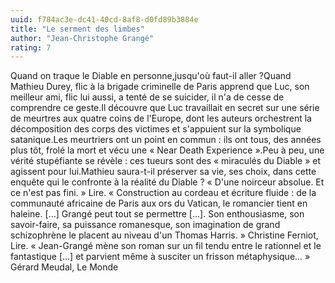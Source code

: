 ```yaml
---
uuid: f784ac3e-dc41-40cd-8af8-d0fd89b3884e
title: "Le serment des limbes"
author: "Jean-Christophe Grangé"
rating: 7
---
```


Quand on traque le Diable en personne,jusqu'où faut-il aller ?Quand Mathieu Durey, flic à la brigade criminelle de Paris apprend que Luc, son meilleur ami, flic lui aussi, a tenté de se suicider, il n'a de cesse de comprendre ce geste.Il découvre que Luc travaillait en secret sur une série de meurtres aux quatre coins de l'Europe, dont les auteurs orchestrent la décomposition des corps des victimes et s'appuient sur la symbolique satanique.Les meurtriers ont un point en commun : ils ont tous, des années plus tôt, frolé la mort et vécu une « Near Death Experience ».Peu à peu, une vérité stupéfiante se révèle : ces tueurs sont des « miraculés du Diable » et agissent pour lui.Mathieu saura-t-il préserver sa vie, ses choix, dans cette enquête qui le confronte à la réalité du Diable ? « D'une noirceur absolue. Et ce n'est pas fini. » Lire. « Construction au cordeau et écriture fluide : de la communauté africaine de Paris aux ors du Vatican, le romancier tient en haleine. \[...\] Grangé peut tout se permettre \[...\]. Son enthousiasme, son savoir-faire, sa puissance romanesque, son imagination de grand schizophrène le placent au niveau d'un Thomas Harris. » Christine Ferniot, Lire. « Jean-Grangé mène son roman sur un fil tendu entre le rationnel et le fantastique \[...\] et parvient même à susciter un frisson métaphysique... » Gérard Meudal, Le Monde
